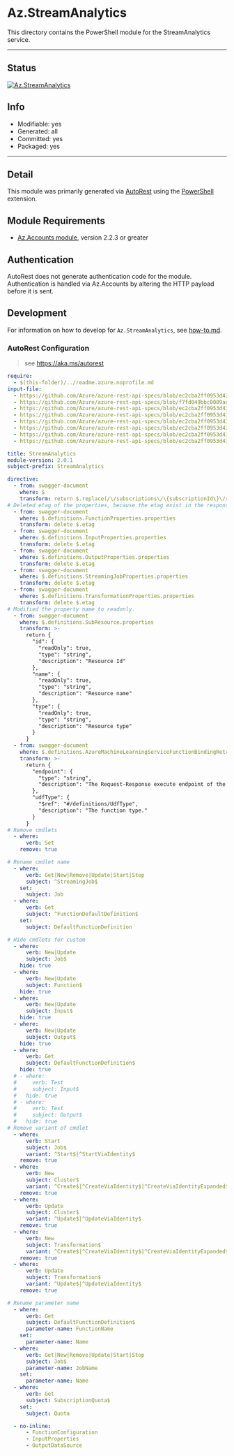 <!-- region Generated -->
# Az.StreamAnalytics
This directory contains the PowerShell module for the StreamAnalytics service.

---
## Status
[![Az.StreamAnalytics](https://img.shields.io/powershellgallery/v/Az.StreamAnalytics.svg?style=flat-square&label=Az.StreamAnalytics "Az.StreamAnalytics")](https://www.powershellgallery.com/packages/Az.StreamAnalytics/)

## Info
- Modifiable: yes
- Generated: all
- Committed: yes
- Packaged: yes

---
## Detail
This module was primarily generated via [AutoRest](https://github.com/Azure/autorest) using the [PowerShell](https://github.com/Azure/autorest.powershell) extension.

## Module Requirements
- [Az.Accounts module](https://www.powershellgallery.com/packages/Az.Accounts/), version 2.2.3 or greater

## Authentication
AutoRest does not generate authentication code for the module. Authentication is handled via Az.Accounts by altering the HTTP payload before it is sent.

## Development
For information on how to develop for `Az.StreamAnalytics`, see [how-to.md](how-to.md).
<!-- endregion -->

### AutoRest Configuration
> see https://aka.ms/autorest

``` yaml
require:
  - $(this-folder)/../readme.azure.noprofile.md
input-file:
  - https://github.com/Azure/azure-rest-api-specs/blob/ec2cba2ff0953d431b88a9fd4922de76157119e0/specification/streamanalytics/resource-manager/Microsoft.StreamAnalytics/preview/2020-03-01-preview/clusters.json
  - https://github.com/Azure/azure-rest-api-specs/blob/f7fd049bbc0089ad8faa7dc1c89610ca8ad78c83/specification/streamanalytics/resource-manager/Microsoft.StreamAnalytics/preview/2017-04-01-preview/streamingjobs.json 
  - https://github.com/Azure/azure-rest-api-specs/blob/ec2cba2ff0953d431b88a9fd4922de76157119e0/specification/streamanalytics/resource-manager/Microsoft.StreamAnalytics/preview/2017-04-01-preview/functions.json 
  - https://github.com/Azure/azure-rest-api-specs/blob/ec2cba2ff0953d431b88a9fd4922de76157119e0/specification/streamanalytics/resource-manager/Microsoft.StreamAnalytics/preview/2017-04-01-preview/outputs.json
  - https://github.com/Azure/azure-rest-api-specs/blob/ec2cba2ff0953d431b88a9fd4922de76157119e0/specification/streamanalytics/resource-manager/Microsoft.StreamAnalytics/preview/2017-04-01-preview/inputs.json
  - https://github.com/Azure/azure-rest-api-specs/blob/ec2cba2ff0953d431b88a9fd4922de76157119e0/specification/streamanalytics/resource-manager/Microsoft.StreamAnalytics/preview/2017-04-01-preview/transformations.json
  - https://github.com/Azure/azure-rest-api-specs/blob/ec2cba2ff0953d431b88a9fd4922de76157119e0/specification/streamanalytics/resource-manager/Microsoft.StreamAnalytics/preview/2017-04-01-preview/subscriptions.json
  - https://github.com/Azure/azure-rest-api-specs/blob/ec2cba2ff0953d431b88a9fd4922de76157119e0/specification/streamanalytics/resource-manager/Microsoft.StreamAnalytics/preview/2017-04-01-preview/operations.json

title: StreamAnalytics
module-version: 2.0.1
subject-prefix: StreamAnalytics

directive:
  - from: swagger-document
    where: $
    transform: return $.replace(/\/subscriptions\/\{subscriptionId\}\/resourcegroups\/\{resourceGroupName\}/g, "/subscriptions/{subscriptionId}/resourceGroups/{resourceGroupName}")
# Deleted etag of the properties, because the etag exist in the response header.
  - from: swagger-document
    where: $.definitions.FunctionProperties.properties
    transform: delete $.etag
  - from: swagger-document
    where: $.definitions.InputProperties.properties
    transform: delete $.etag
  - from: swagger-document
    where: $.definitions.OutputProperties.properties
    transform: delete $.etag
  - from: swagger-document
    where: $.definitions.StreamingJobProperties.properties
    transform: delete $.etag
  - from: swagger-document
    where: $.definitions.TransformationProperties.properties
    transform: delete $.etag
# Modified the property name to readonly.  
  - from: swagger-document
    where: $.definitions.SubResource.properties
    transform: >-
      return {
        "id": {
          "readOnly": true,
          "type": "string",
          "description": "Resource Id"
        },
        "name": {
          "readOnly": true,
          "type": "string",
          "description": "Resource name"
        },
        "type": {
          "readOnly": true,
          "type": "string",
          "description": "Resource type"
        }
      }
  - from: swagger-document
    where: $.definitions.AzureMachineLearningServiceFunctionBindingRetrievalProperties.properties
    transform: >-
      return {
        "endpoint": {
          "type": "string",
          "description": "The Request-Response execute endpoint of the Azure Machine Learning web service."
        },
        "udfType": {
          "$ref": "#/definitions/UdfType",
          "description": "The function type."
        }
      }
# Remove cmdlets
  - where:
      verb: Set
    remove: true

# Rename cmdlet name
  - where:
      verb: Get|New|Remove|Update|Start|Stop
      subject: ^StreamingJob$
    set:
      subject: Job
  - where:
      verb: Get
      subject: ^FunctionDefaultDefinition$
    set:
      subject: DefaultFunctionDefinition

# Hide cmdlets for custom
  - where:
      verb: New|Update
      subject: Job$
    hide: true
  - where:
      verb: New|Update
      subject: Function$
    hide: true
  - where:
      verb: New|Update
      subject: Input$
    hide: true
  - where:
      verb: New|Update
      subject: Output$
    hide: true
  - where:
      verb: Get
      subject: DefaultFunctionDefinition$
    hide: true
  # - where:
  #     verb: Test
  #     subject: Input$
  #   hide: true
  # - where:
  #     verb: Test
  #     subject: Output$
  #   hide: true
# Remove variant of cmdlet
  - where:
      verb: Start
      subject: Job$
      variant: ^Start$|^StartViaIdentity$
    remove: true
  - where:
      verb: New
      subject: Cluster$
      variant: ^Create$|^CreateViaIdentity$|^CreateViaIdentityExpanded$
    remove: true
  - where:
      verb: Update
      subject: Cluster$
      variant: ^Update$|^UpdateViaIdentity$
    remove: true
  - where:
      verb: New
      subject: Transformation$
      variant: ^Create$|^CreateViaIdentity$|^CreateViaIdentityExpanded$
    remove: true
  - where:
      verb: Update
      subject: Transformation$
      variant: ^Update$|^UpdateViaIdentity$
    remove: true

# Rename parameter name
  - where:
      verb: Get
      subject: DefaultFunctionDefinition$
      parameter-name: FunctionName
    set:
      parameter-name: Name
  - where:
      verb: Get|New|Remove|Update|Start|Stop
      subject: Job$
      parameter-name: JobName
    set:
      parameter-name: Name
  - where:
      verb: Get
      subject: SubscriptionQuota$
    set:
      subject: Quota

  - no-inline:
      - FunctionConfiguration
      - InputProperties
      - OutputDataSource
```
